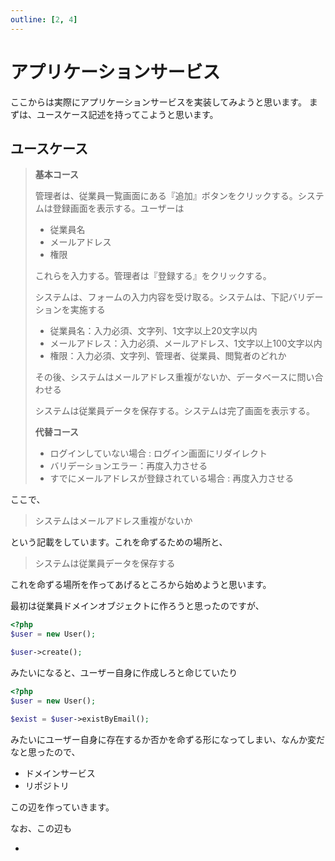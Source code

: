 ```yaml
---
outline: [2, 4]
---
```


# アプリケーションサービス

ここからは実際にアプリケーションサービスを実装してみようと思います。
まずは、ユースケース記述を持ってこようと思います。

## ユースケース

> **基本コース**
> 
> 管理者は、従業員一覧画面にある『追加』ボタンをクリックする。システムは登録画面を表示する。ユーザーは
> 
> * 従業員名
> * メールアドレス
> * 権限
>
> これらを入力する。管理者は『登録する』をクリックする。
>
> システムは、フォームの入力内容を受け取る。システムは、下記バリデーションを実施する
>
> * 従業員名：入力必須、文字列、1文字以上20文字以内
> * メールアドレス：入力必須、メールアドレス、1文字以上100文字以内
> * 権限：入力必須、文字列、管理者、従業員、閲覧者のどれか
>
> その後、システムはメールアドレス重複がないか、データベースに問い合わせる
> 
> システムは従業員データを保存する。システムは完了画面を表示する。
>
> **代替コース**
> 
> * ログインしていない場合 : ログイン画面にリダイレクト
> * バリデーションエラー：再度入力させる
> * すでにメールアドレスが登録されている場合 : 再度入力させる

ここで、

> システムはメールアドレス重複がないか

という記載をしています。これを命ずるための場所と、

> システムは従業員データを保存する

これを命ずる場所を作ってあげるところから始めようと思います。

最初は従業員ドメインオブジェクトに作ろうと思ったのですが、

```php
<?php
$user = new User();

$user->create();
```

みたいになると、ユーザー自身に作成しろと命じていたり

```php
<?php
$user = new User();

$exist = $user->existByEmail();
```

みたいにユーザー自身に存在するか否かを命ずる形になってしまい、なんか変だなと思ったので、

* ドメインサービス
* リポジトリ

この辺を作っていきます。

なお、この辺も

* 